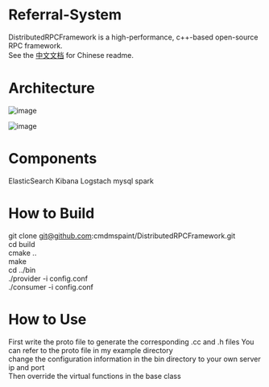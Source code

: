 # Referral-System
DistributedRPCFramework is a high-performance, c++-based open-source RPC framework.  
See the [中文文档](https://github.com/cmdmspaint/DistributedRPCFramework/blob/main/README-zh%20.md) for Chinese readme.
# Architecture
![image](https://user-images.githubusercontent.com/50624748/171139236-a3581c77-6589-427f-99dd-2c27b4c68555.png)

![image](https://user-images.githubusercontent.com/50624748/171136983-19564ae7-def1-4a9c-9c2f-d21e5564afcd.png)

# Components
ElasticSearch Kibana Logstach mysql spark

# How to Build
git clone git@github.com:cmdmspaint/DistributedRPCFramework.git  
cd build  
cmake ..  
make  
cd ../bin  
./provider -i config.conf  
./consumer -i config.conf  
# How to Use
First write the proto file to generate the corresponding .cc and .h files You can refer to the proto file in my example directory  
change the configuration information in the bin directory to your own server ip and port  
Then override the virtual functions in the base class  



